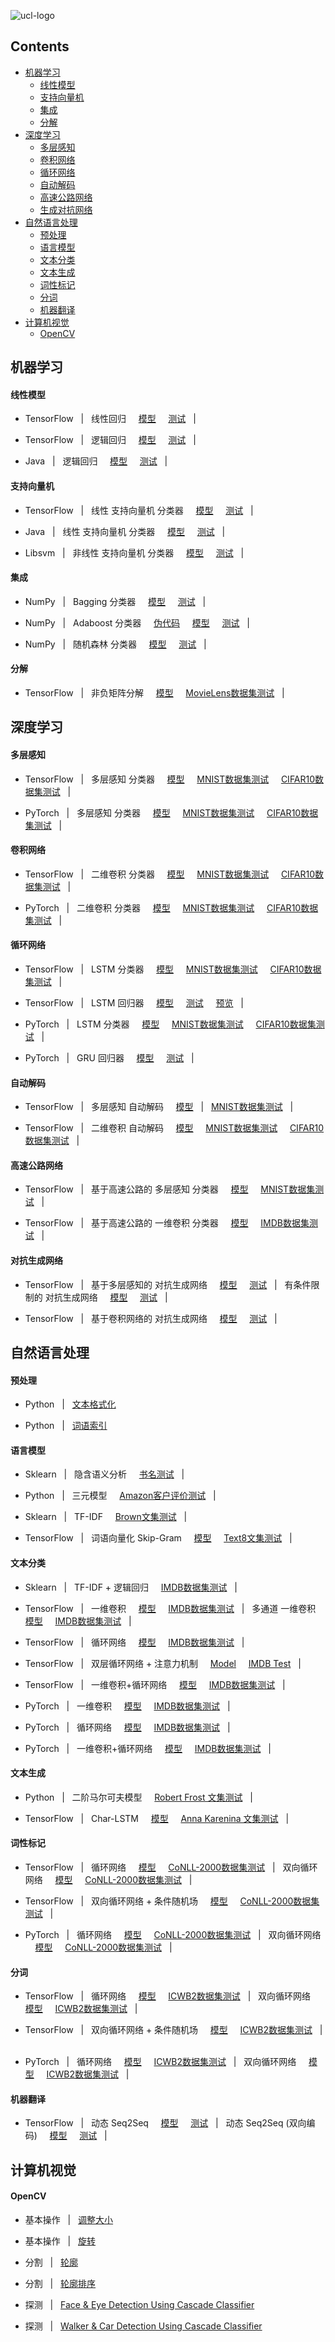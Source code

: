 ![ucl-logo](http://static.ucl.ac.uk/img/ucl-logo.svg)

## Contents
* [机器学习](https://github.com/zhedongzheng/finch/blob/master/README-CH.md#机器学习)
    * [线性模型](https://github.com/zhedongzheng/finch/blob/master/README-CH.md#线性模型)
    * [支持向量机](https://github.com/zhedongzheng/finch/blob/master/README-CH.md#支持向量机)
    * [集成](https://github.com/zhedongzheng/finch/blob/master/README-CH.md#集成)
    * [分解](https://github.com/zhedongzheng/finch/blob/master/README-CH.md#分解)
* [深度学习](https://github.com/zhedongzheng/finch/blob/master/README-CH.md#深度学习)
    * [多层感知](https://github.com/zhedongzheng/finch/blob/master/README-CH.md#多层感知)
    * [卷积网络](https://github.com/zhedongzheng/finch/blob/master/README-CH.md#卷积网络)
    * [循环网络](https://github.com/zhedongzheng/finch/blob/master/README-CH.md#循环网络)
    * [自动解码](https://github.com/zhedongzheng/finch/blob/master/README-CH.md#自动解码)
    * [高速公路网络](https://github.com/zhedongzheng/finch/blob/master/README-CH.md#高速公路网络)
    * [生成对抗网络](https://github.com/zhedongzheng/finch/blob/master/README-CH.md#生成对抗网络)
* [自然语言处理](https://github.com/zhedongzheng/finch/blob/master/README-CH.md#自然语言处理)
    * [预处理](https://github.com/zhedongzheng/finch/blob/master/README-CH.md#预处理)
    * [语言模型](https://github.com/zhedongzheng/finch/blob/master/README-CH.md#语言模型)
    * [文本分类](https://github.com/zhedongzheng/finch/blob/master/README-CH.md#文本分类)
    * [文本生成](https://github.com/zhedongzheng/finch/blob/master/README-CH.md#文本生成)
    * [词性标记](https://github.com/zhedongzheng/finch/blob/master/README-CH.md#词性标记)
    * [分词](https://github.com/zhedongzheng/finch/blob/master/README-CH.md#分词)
    * [机器翻译](https://github.com/zhedongzheng/finch/blob/master/README-CH.md#机器翻译)
* [计算机视觉](https://github.com/zhedongzheng/finch/blob/master/README-CH.md#计算机视觉)
    * [OpenCV](https://github.com/zhedongzheng/finch/blob/master/README-CH.md#opencv)

## 机器学习
#### 线性模型
* TensorFlow &nbsp; | &nbsp; 线性回归 &nbsp; &nbsp; [模型](https://github.com/zhedongzheng/finch/blob/master/tensorflow-models/linear_model/linear_regr.py) &nbsp; &nbsp; [测试](https://github.com/zhedongzheng/finch/blob/master/tensorflow-models/linear_model/linear_regr_test.py) &nbsp; | &nbsp;

* TensorFlow &nbsp; | &nbsp; 逻辑回归 &nbsp; &nbsp; [模型](https://github.com/zhedongzheng/finch/blob/master/tensorflow-models/linear_model/logistic.py) &nbsp; &nbsp; [测试](https://github.com/zhedongzheng/finch/blob/master/tensorflow-models/linear_model/logistic_test.py) &nbsp; | &nbsp;

* Java &nbsp; | &nbsp; 逻辑回归 &nbsp; &nbsp; [模型](https://github.com/zhedongzheng/finch/blob/master/java-models/LogisticRegression.java) &nbsp; &nbsp; [测试](https://github.com/zhedongzheng/finch/blob/master/java-models/LogisticRegressionTest.java) &nbsp; | &nbsp;
#### 支持向量机
* TensorFlow &nbsp; | &nbsp; 线性 支持向量机 分类器 &nbsp; &nbsp; [模型](https://github.com/zhedongzheng/finch/blob/master/tensorflow-models/svm/svm_linear_clf.py) &nbsp; &nbsp; [测试](https://github.com/zhedongzheng/finch/blob/master/tensorflow-models/svm/svm_linear_clf_test.py) &nbsp; | &nbsp;

* Java &nbsp; | &nbsp; 线性 支持向量机 分类器 &nbsp; &nbsp; [模型](https://github.com/zhedongzheng/finch/blob/master/java-models/LinearSVM.java) &nbsp; &nbsp; [测试](https://github.com/zhedongzheng/finch/blob/master/java-models/LinearSVMTest.java) &nbsp; | &nbsp;

* Libsvm &nbsp; | &nbsp; 非线性 支持向量机 分类器 &nbsp; &nbsp; [模型](https://github.com/zhedongzheng/finch/blob/master/classic-models/libsvm_clf.py) &nbsp; &nbsp; [测试](https://github.com/zhedongzheng/finch/blob/master/classic-models/libsvm_clf_test.py) &nbsp; | &nbsp;
#### 集成
* NumPy &nbsp; | &nbsp; Bagging 分类器 &nbsp; &nbsp; [模型](https://github.com/zhedongzheng/finch/blob/master/classic-models/bagging_clf.py) &nbsp; &nbsp; [测试](https://github.com/zhedongzheng/finch/blob/master/classic-models/bagging_clf_test.py) &nbsp; | &nbsp;

* NumPy &nbsp; | &nbsp; Adaboost 分类器 &nbsp; &nbsp; [伪代码](https://github.com/zhedongzheng/finch/blob/master/classic-models/adaboost_clf.md) &nbsp; &nbsp; [模型](https://github.com/zhedongzheng/finch/blob/master/classic-models/adaboost_clf.py) &nbsp; &nbsp; [测试](https://github.com/zhedongzheng/finch/blob/master/classic-models/adaboost_clf_test.py) &nbsp; | &nbsp;

* NumPy &nbsp; | &nbsp; 随机森林 分类器 &nbsp; &nbsp; [模型](https://github.com/zhedongzheng/finch/blob/master/classic-models/random_forest_clf.py) &nbsp; &nbsp; [测试](https://github.com/zhedongzheng/finch/blob/master/classic-models/random_forest_clf_test.py) &nbsp; | &nbsp;
#### 分解
* TensorFlow &nbsp; | &nbsp; 非负矩阵分解 &nbsp; &nbsp; [模型](https://github.com/zhedongzheng/finch/blob/master/tensorflow-models/decomposition/nmf.py) &nbsp; &nbsp; [MovieLens数据集测试](https://github.com/zhedongzheng/finch/blob/master/tensorflow-models/decomposition/nmf_movielens_test.py) &nbsp; | &nbsp;
## 深度学习
#### 多层感知
* TensorFlow &nbsp; | &nbsp; 多层感知 分类器 &nbsp; &nbsp; [模型](https://github.com/zhedongzheng/finch/blob/master/tensorflow-models/mlp/mlp_clf.py) &nbsp; &nbsp; [MNIST数据集测试](https://github.com/zhedongzheng/finch/blob/master/tensorflow-models/mlp/mlp_clf_mnist_test.py) &nbsp; &nbsp; [CIFAR10数据集测试](https://github.com/zhedongzheng/finch/blob/master/tensorflow-models/mlp/mlp_clf_cifar10_test.py) &nbsp; | &nbsp;

* PyTorch &nbsp; | &nbsp; 多层感知 分类器 &nbsp; &nbsp; [模型](https://github.com/zhedongzheng/finch/blob/master/pytorch-models/mlp/mlp_clf.py) &nbsp; &nbsp; [MNIST数据集测试](https://github.com/zhedongzheng/finch/blob/master/pytorch-models/mlp/mlp_clf_mnist_test.py) &nbsp; &nbsp; [CIFAR10数据集测试](https://github.com/zhedongzheng/finch/blob/master/pytorch-models/mlp/mlp_clf_cifar10_test.py) &nbsp; | &nbsp; 
#### 卷积网络
* TensorFlow &nbsp; | &nbsp; 二维卷积 分类器 &nbsp; &nbsp; [模型](https://github.com/zhedongzheng/finch/blob/master/tensorflow-models/cnn/conv_2d_clf.py) &nbsp; &nbsp; [MNIST数据集测试](https://github.com/zhedongzheng/finch/blob/master/tensorflow-models/cnn/conv_2d_clf_mnist_test.py) &nbsp; &nbsp; [CIFAR10数据集测试](https://github.com/zhedongzheng/finch/blob/master/tensorflow-models/cnn/conv_2d_clf_cifar10_keras_idg_test.py) &nbsp; | &nbsp;

* PyTorch &nbsp; | &nbsp; 二维卷积 分类器 &nbsp; &nbsp; [模型](https://github.com/zhedongzheng/finch/blob/master/pytorch-models/cnn/cnn_clf.py) &nbsp; &nbsp; [MNIST数据集测试](https://github.com/zhedongzheng/finch/blob/master/pytorch-models/cnn/cnn_clf_mnist_test.py) &nbsp; &nbsp; [CIFAR10数据集测试](https://github.com/zhedongzheng/finch/blob/master/pytorch-models/cnn/cnn_clf_cifar10_test.py) &nbsp; | &nbsp;
#### 循环网络
* TensorFlow &nbsp; | &nbsp; LSTM 分类器 &nbsp; &nbsp; [模型](https://github.com/zhedongzheng/finch/blob/master/tensorflow-models/rnn/rnn_clf.py) &nbsp; &nbsp; [MNIST数据集测试](https://github.com/zhedongzheng/finch/blob/master/tensorflow-models/rnn/rnn_clf_mnist_test.py) &nbsp; &nbsp; [CIFAR10数据集测试](https://github.com/zhedongzheng/finch/blob/master/tensorflow-models/rnn/rnn_clf_cifar10_test.py) &nbsp; | &nbsp;

* TensorFlow &nbsp; | &nbsp; LSTM 回归器 &nbsp; &nbsp; [模型](https://github.com/zhedongzheng/finch/blob/master/tensorflow-models/rnn/rnn_regr.py) &nbsp; &nbsp; [测试](https://github.com/zhedongzheng/finch/blob/master/tensorflow-models/rnn/rnn_regr_plot.py) &nbsp; &nbsp; [预览](https://github.com/zhedongzheng/finch/blob/master/assets/rnn_regr_plot.gif) &nbsp; | &nbsp;

* PyTorch &nbsp; | &nbsp; LSTM 分类器 &nbsp; &nbsp; [模型](https://github.com/zhedongzheng/finch/blob/master/pytorch-models/rnn/rnn_clf.py) &nbsp; &nbsp; [MNIST数据集测试](https://github.com/zhedongzheng/finch/blob/master/pytorch-models/rnn/rnn_clf_mnist_test.py) &nbsp; &nbsp; [CIFAR10数据集测试](https://github.com/zhedongzheng/finch/blob/master/pytorch-models/rnn/rnn_clf_cifar10_test.py) &nbsp; | &nbsp;

* PyTorch &nbsp; | &nbsp; GRU 回归器 &nbsp; &nbsp; [模型](https://github.com/zhedongzheng/finch/blob/master/pytorch-models/rnn/rnn_regr.py) &nbsp; &nbsp; [测试](https://github.com/zhedongzheng/finch/blob/master/pytorch-models/rnn/rnn_regr_plot.py) &nbsp; | &nbsp;

#### 自动解码
* TensorFlow &nbsp; | &nbsp; 多层感知 自动解码 &nbsp; &nbsp; [模型](https://github.com/zhedongzheng/finch/blob/master/tensorflow-models/autoencoder/mlp_ae.py) &nbsp; | &nbsp; [MNIST数据集测试](https://github.com/zhedongzheng/finch/blob/master/tensorflow-models/autoencoder/mlp_ae_mnist_test.py) &nbsp; | &nbsp;

* TensorFlow &nbsp; | &nbsp; 二维卷积 自动解码 &nbsp; &nbsp; [模型](https://github.com/zhedongzheng/finch/blob/master/tensorflow-models/autoencoder/conv_ae.py) &nbsp; &nbsp; [MNIST数据集测试](https://github.com/zhedongzheng/finch/blob/master/tensorflow-models/autoencoder/conv_ae_mnist_test.py) &nbsp; &nbsp; [CIFAR10数据集测试](https://github.com/zhedongzheng/finch/blob/master/tensorflow-models/autoencoder/conv_ae_cifar10_test.py) &nbsp; | &nbsp;
#### 高速公路网络
* TensorFlow &nbsp; | &nbsp; 基于高速公路的 多层感知 分类器 &nbsp; &nbsp; [模型](https://github.com/zhedongzheng/finch/blob/master/tensorflow-models/highway/mlp_hn_clf.py) &nbsp; &nbsp; [MNIST数据集测试](https://github.com/zhedongzheng/finch/blob/master/tensorflow-models/highway/mlp_hn_clf_mnist_test.py) &nbsp; | &nbsp;

* TensorFlow &nbsp; | &nbsp; 基于高速公路的 一维卷积 分类器 &nbsp; &nbsp; [模型](https://github.com/zhedongzheng/finch/blob/master/nlp-models/tensorflow/conv_1d_hn_text_clf.py) &nbsp; &nbsp; [IMDB数据集测试](https://github.com/zhedongzheng/finch/blob/master/nlp-models/tensorflow/conv_1d_hn_text_clf_imdb_test.py) &nbsp; | &nbsp;

#### 对抗生成网络
* TensorFlow &nbsp; | &nbsp; 基于多层感知的 对抗生成网络 &nbsp; &nbsp; [模型](https://github.com/zhedongzheng/finch/blob/master/tensorflow-models/gan/mlp_gan.py) &nbsp; &nbsp; [测试](https://github.com/zhedongzheng/finch/blob/master/tensorflow-models/gan/mlp_gan_test.py) &nbsp; | &nbsp; 有条件限制的 对抗生成网络 &nbsp; &nbsp; [模型](https://github.com/zhedongzheng/finch/blob/master/tensorflow-models/gan/mlp_cond_gan.py) &nbsp; &nbsp; [测试](https://github.com/zhedongzheng/finch/blob/master/tensorflow-models/gan/mlp_cond_gan_test.py) &nbsp; | &nbsp;

* TensorFlow &nbsp; | &nbsp; 基于卷积网络的 对抗生成网络 &nbsp; &nbsp; [模型](https://github.com/zhedongzheng/finch/blob/master/tensorflow-models/gan/dcgan.py) &nbsp; &nbsp; [测试](https://github.com/zhedongzheng/finch/blob/master/tensorflow-models/gan/dcgan_mnist_test.py) &nbsp; | &nbsp;

## 自然语言处理
#### 预处理
* Python &nbsp; | &nbsp; [文本格式化](https://github.com/zhedongzheng/finch/blob/master/nlp-models/text-cleaning.ipynb)

* Python &nbsp; | &nbsp; [词语索引](https://github.com/zhedongzheng/finch/blob/master/nlp-models/word-indexing.ipynb)

#### 语言模型
* Sklearn &nbsp; | &nbsp; 隐含语义分析 &nbsp; &nbsp; [书名测试](https://github.com/zhedongzheng/finch/blob/master/nlp-models/python/lsa_test.py) &nbsp; | &nbsp;

* Python &nbsp; | &nbsp; 三元模型 &nbsp; &nbsp; [Amazon客户评价测试](https://github.com/zhedongzheng/finch/blob/master/nlp-models/python/trigram_test.py) &nbsp; | &nbsp;

* Sklearn &nbsp; | &nbsp; TF-IDF &nbsp; &nbsp; [Brown文集测试](https://github.com/zhedongzheng/finch/blob/master/nlp-models/python/tfidf_brown_test.py) &nbsp; | &nbsp;

* TensorFlow &nbsp; | &nbsp; 词语向量化 Skip-Gram &nbsp; &nbsp; [模型](https://github.com/zhedongzheng/finch/blob/master/nlp-models/tensorflow/word2vec_skipgram.py) &nbsp; &nbsp; [Text8文集测试](https://github.com/zhedongzheng/finch/blob/master/nlp-models/tensorflow/word2vec_skipgram_text8_test.py) &nbsp; | &nbsp;

#### 文本分类
* Sklearn &nbsp; | &nbsp; TF-IDF + 逻辑回归 &nbsp; &nbsp; [IMDB数据集测试](https://github.com/zhedongzheng/finch/blob/master/nlp-models/python/tfidf_imdb_test.py) &nbsp; | &nbsp;

* TensorFlow &nbsp; | &nbsp; 一维卷积 &nbsp; &nbsp; [模型](https://github.com/zhedongzheng/finch/blob/master/nlp-models/tensorflow/conv_1d_text_clf.py) &nbsp; &nbsp; [IMDB数据集测试](https://github.com/zhedongzheng/finch/blob/master/nlp-models/tensorflow/conv_1d_text_clf_imdb_test.py) &nbsp; | &nbsp; 多通道 一维卷积 &nbsp; &nbsp; [模型](https://github.com/zhedongzheng/finch/blob/master/nlp-models/tensorflow/concat_conv_1d_text_clf.py) &nbsp; &nbsp; [IMDB数据集测试](https://github.com/zhedongzheng/finch/blob/master/nlp-models/tensorflow/concat_conv_1d_text_clf_imdb_test.py) &nbsp; | &nbsp;

* TensorFlow &nbsp; | &nbsp; 循环网络 &nbsp; &nbsp; [模型](https://github.com/zhedongzheng/finch/blob/master/nlp-models/tensorflow/rnn_text_clf.py) &nbsp; &nbsp; [IMDB数据集测试](https://github.com/zhedongzheng/finch/blob/master/nlp-models/tensorflow/rnn_text_clf_imdb_test.py) &nbsp; | &nbsp;

* TensorFlow &nbsp; | &nbsp; 双层循环网络 + 注意力机制 &nbsp; &nbsp; [Model](https://github.com/zhedongzheng/finch/blob/master/nlp-models/tensorflow/birnn_attn_text_clf.py) &nbsp; &nbsp; [IMDB Test](https://github.com/zhedongzheng/finch/blob/master/nlp-models/tensorflow/birnn_attn_text_clf_imdb_test.py) &nbsp; | &nbsp;

* TensorFlow &nbsp; | &nbsp; 一维卷积+循环网络 &nbsp; &nbsp; [模型](https://github.com/zhedongzheng/finch/blob/master/nlp-models/tensorflow/conv_rnn_text_clf.py) &nbsp; &nbsp; [IMDB数据集测试](https://github.com/zhedongzheng/finch/blob/master/nlp-models/tensorflow/conv_rnn_text_clf_imdb_test.py) &nbsp; | &nbsp;

* PyTorch &nbsp; | &nbsp; 一维卷积 &nbsp; &nbsp; [模型](https://github.com/zhedongzheng/finch/blob/master/nlp-models/pytorch/cnn_text_clf.py) &nbsp; &nbsp; [IMDB数据集测试](https://github.com/zhedongzheng/finch/blob/master/nlp-models/pytorch/cnn_text_clf_imdb_test.py) &nbsp; | &nbsp;

* PyTorch &nbsp; | &nbsp; 循环网络 &nbsp; &nbsp; [模型](https://github.com/zhedongzheng/finch/blob/master/nlp-models/pytorch/rnn_text_clf.py) &nbsp; &nbsp; [IMDB数据集测试](https://github.com/zhedongzheng/finch/blob/master/nlp-models/pytorch/rnn_text_clf_imdb_test.py) &nbsp; | &nbsp;

* PyTorch &nbsp; | &nbsp; 一维卷积+循环网络 &nbsp; &nbsp; [模型](https://github.com/zhedongzheng/finch/blob/master/nlp-models/pytorch/cnn_rnn_text_clf.py) &nbsp; &nbsp; [IMDB数据集测试](https://github.com/zhedongzheng/finch/blob/master/nlp-models/pytorch/cnn_rnn_text_clf_imdb_test.py) &nbsp; | &nbsp;

#### 文本生成
* Python &nbsp; | &nbsp; 二阶马尔可夫模型 &nbsp; &nbsp; [Robert Frost 文集测试](https://github.com/zhedongzheng/finch/blob/master/nlp-models/python/markov_text_gen.py) &nbsp; | &nbsp;

* TensorFlow &nbsp; | &nbsp; Char-LSTM &nbsp; &nbsp; [模型](https://github.com/zhedongzheng/finch/blob/master/nlp-models/tensorflow/rnn_text_gen.py) &nbsp; &nbsp; [Anna Karenina 文集测试](https://github.com/zhedongzheng/finch/blob/master/nlp-models/tensorflow/rnn_text_gen_anna_test.py) &nbsp; | &nbsp;

#### 词性标记
* TensorFlow &nbsp; | &nbsp; 循环网络 &nbsp; &nbsp; [模型](https://github.com/zhedongzheng/finch/blob/master/nlp-models/tensorflow/rnn_seq2seq_clf.py) &nbsp; &nbsp; [CoNLL-2000数据集测试](https://github.com/zhedongzheng/finch/blob/master/nlp-models/tensorflow/pos_rnn_test.py) &nbsp; | &nbsp; 双向循环网络 &nbsp; &nbsp; [模型](https://github.com/zhedongzheng/finch/blob/master/nlp-models/tensorflow/birnn_seq2seq_clf.py) &nbsp; &nbsp; [CoNLL-2000数据集测试](https://github.com/zhedongzheng/finch/blob/master/nlp-models/tensorflow/pos_birnn_test.py) &nbsp; | &nbsp;

* TensorFlow &nbsp; | &nbsp; 双向循环网络 + 条件随机场 &nbsp; &nbsp; [模型](https://github.com/zhedongzheng/finch/blob/master/nlp-models/tensorflow/birnn_crf_clf.py) &nbsp; &nbsp; [CoNLL-2000数据集测试](https://github.com/zhedongzheng/finch/blob/master/nlp-models/tensorflow/pos_birnn_crf_test.py) &nbsp; | &nbsp;

* PyTorch &nbsp; | &nbsp; 循环网络 &nbsp; &nbsp; [模型](https://github.com/zhedongzheng/finch/blob/master/nlp-models/pytorch/rnn_seq_clf.py) &nbsp; &nbsp; [CoNLL-2000数据集测试](https://github.com/zhedongzheng/finch/blob/master/nlp-models/pytorch/rnn_tagging_test.py) &nbsp; | &nbsp; 双向循环网络 &nbsp; &nbsp; [模型](https://github.com/zhedongzheng/finch/blob/master/nlp-models/pytorch/birnn_seq_clf.py) &nbsp; &nbsp; [CoNLL-2000数据集测试](https://github.com/zhedongzheng/finch/blob/master/nlp-models/pytorch/birnn_tagging_test.py) &nbsp; | &nbsp;

#### 分词
* TensorFlow &nbsp; | &nbsp; 循环网络 &nbsp; &nbsp; [模型](https://github.com/zhedongzheng/finch/blob/master/nlp-models/tensorflow/rnn_seq2seq_clf.py) &nbsp; &nbsp; [ICWB2数据集测试](https://github.com/zhedongzheng/finch/blob/master/nlp-models/tensorflow/chseg_rnn_test.py) &nbsp; | &nbsp; 双向循环网络 &nbsp; &nbsp; [模型](https://github.com/zhedongzheng/finch/blob/master/nlp-models/tensorflow/birnn_seq2seq_clf.py) &nbsp; &nbsp; [ICWB2数据集测试](https://github.com/zhedongzheng/finch/blob/master/nlp-models/tensorflow/chseg_birnn_test.py) &nbsp; | &nbsp;

* TensorFlow &nbsp; | &nbsp; 双向循环网络 + 条件随机场 &nbsp; &nbsp; [模型](https://github.com/zhedongzheng/finch/blob/master/nlp-models/tensorflow/birnn_crf_clf.py) &nbsp; &nbsp; [ICWB2数据集测试](https://github.com/zhedongzheng/finch/blob/master/nlp-models/tensorflow/chseg_birnn_crf_test.py) &nbsp; | &nbsp;

* PyTorch &nbsp; | &nbsp; 循环网络 &nbsp; &nbsp; [模型](https://github.com/zhedongzheng/finch/blob/master/nlp-models/pytorch/rnn_seq_clf.py) &nbsp; &nbsp; [ICWB2数据集测试](https://github.com/zhedongzheng/finch/blob/master/nlp-models/pytorch/rnn_chseg_test.py) &nbsp; | &nbsp; 双向循环网络 &nbsp; &nbsp; [模型](https://github.com/zhedongzheng/finch/blob/master/nlp-models/pytorch/birnn_seq_clf.py) &nbsp; &nbsp; [ICWB2数据集测试](https://github.com/zhedongzheng/finch/blob/master/nlp-models/pytorch/birnn_chseg_test.py) &nbsp; | &nbsp;

#### 机器翻译
* TensorFlow &nbsp; | &nbsp; 动态 Seq2Seq &nbsp; &nbsp; [模型](https://github.com/zhedongzheng/finch/blob/master/nlp-models/tensorflow/seq2seq.py) &nbsp; &nbsp; [测试](https://github.com/zhedongzheng/finch/blob/master/nlp-models/tensorflow/seq2seq_test.py) &nbsp; | &nbsp; 动态 Seq2Seq (双向编码) &nbsp; &nbsp; [模型](https://github.com/zhedongzheng/finch/blob/master/nlp-models/tensorflow/seq2seq_birnn.py) &nbsp; &nbsp; [测试](https://github.com/zhedongzheng/finch/blob/master/nlp-models/tensorflow/seq2seq_birnn_test.py) &nbsp; | &nbsp;

## 计算机视觉
#### OpenCV
* 基本操作 &nbsp; | &nbsp; [调整大小](https://github.com/zhedongzheng/finch/blob/master/cv-models/resize.ipynb)

* 基本操作 &nbsp; | &nbsp; [旋转](https://github.com/zhedongzheng/finch/blob/master/cv-models/rotations.ipynb)

* 分割 &nbsp; | &nbsp; [轮廓](https://github.com/zhedongzheng/finch/blob/master/cv-models/contours.ipynb)

* 分割 &nbsp; | &nbsp; [轮廓排序](https://github.com/zhedongzheng/finch/blob/master/cv-models/sorting-contours.ipynb)

* 探测 &nbsp; | &nbsp; [Face & Eye Detection Using Cascade Classifier](https://github.com/zhedongzheng/finch/blob/master/cv-models/face-eye-detection.ipynb)

* 探测 &nbsp; | &nbsp; [Walker & Car Detection Using Cascade Classifier](https://github.com/zhedongzheng/finch/blob/master/cv-models/car-walker-detection.ipynb)
